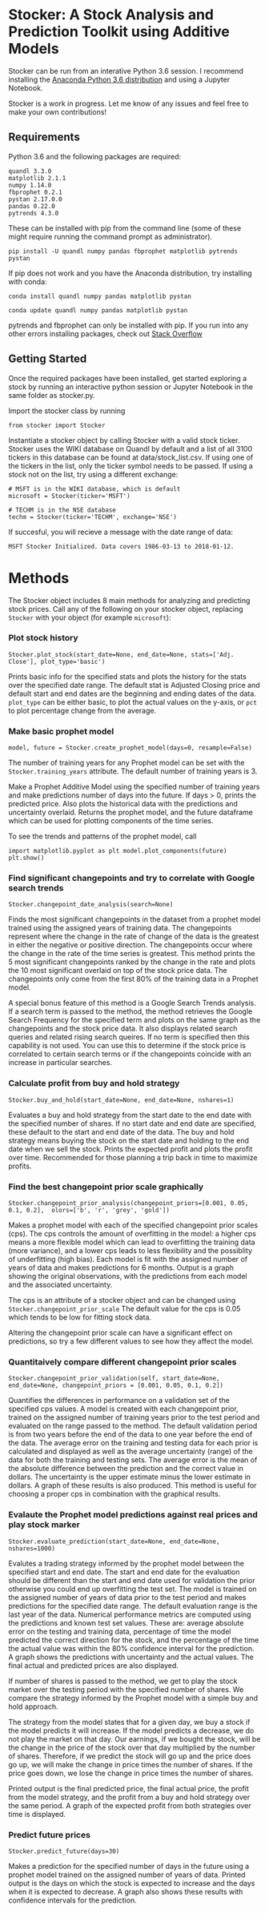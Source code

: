 # Stocker: A Stock Analysis and Prediction Toolkit using Additive Models 

Stocker can be run from an interative Python 3.6 session. I recommend 
installing the [Anaconda Python 3.6 distribution](https://www.anaconda.com/download/)
and using a Jupyter Notebook. 
 
Stocker is a work in progress. Let me know of any issues and feel 
free to make your own contributions! 

## Requirements 

Python 3.6 and the following packages are required:

	quandl 3.3.0
	matplotlib 2.1.1
	numpy 1.14.0
	fbprophet 0.2.1
	pystan 2.17.0.0
	pandas 0.22.0
	pytrends 4.3.0

These can be installed with pip from the command line
(some of these might require running the command prompt as 
administrator). 

`pip install -U quandl numpy pandas fbprophet matplotlib pytrends pystan`

If pip does not work and you have the Anaconda 
distribution, try installing with conda:

`conda install quandl numpy pandas matplotlib pystan`

`conda update quandl numpy pandas matplotlib pystan`

pytrends and fbprophet can only be installed with pip. If you run into 
any other errors installing packages, check out [Stack Overflow](https://stackoverflow.com/)

## Getting Started

Once the required packages have been installed, get started exploring a stock 
by running an interactive python session or Jupyter Notebook in the same
folder as stocker.py. 

Import the stocker class by running

`from stocker import Stocker`

Instantiate a stocker object by calling Stocker with a valid stock ticker. Stocker uses
the WIKI database on Quandl by default and a list of all 3100
tickers in this database can be found at data/stock_list.csv. 
If using one of the tickers in the list, only the ticker symbol needs to be passed. 
If using a stock not on the list, try using a different exchange:

	# MSFT is in the WIKI database, which is default
	microsoft = Stocker(ticker='MSFT')
	
	# TECHM is in the NSE database
	techm = Stocker(ticker='TECHM', exchange='NSE')

If succesful, you will recieve a message with the date range of data:

`MSFT Stocker Initialized. Data covers 1986-03-13 to 2018-01-12.`

# Methods

The Stocker object includes 8 main methods for analyzing and predicting 
stock prices. Call any of the following on your stocker object, replacing
`Stocker` with your object (for example `microsoft`):

### Plot stock history

`Stocker.plot_stock(start_date=None, end_date=None, stats=['Adj. Close'], plot_type='basic')`
	
Prints basic info for the specified stats and plots the history for the stats
over the specified date range. The default stat is Adjusted Closing price and 
default start and end dates are the beginning and ending dates
of the data. `plot_type` can be either basic, to plot the actual values on the 
y-axis, or `pct` to plot percentage change from the average. 

### Make basic prophet model

`model, future = Stocker.create_prophet_model(days=0, resample=False)`

The number of training years for any Prophet model can be set with the 
`Stocker.training_years` attribute. The default number of training years is 3.

Make a Prophet Additive Model using the specified number of training years
and make predictions number of days into the future. If days > 0, prints the 
predicted price. Also plots the historical data with the predictions and uncertainty overlaid.
Returns the prophet model, and the future dataframe which can be used 
for plotting components of the time series. 

To see the trends and patterns of the prophet model, call 

`import matplotlib.pyplot as plt
model.plot_components(future)
plt.show()`

### Find significant changepoints and try to correlate with Google search trends

`Stocker.changepoint_date_analysis(search=None)`

Finds the most significant changepoints in the dataset from a prophet model trained 
using the assigned years of training data. The changepoints represent where the change in the
rate of change of the data is the greatest in either the negative or positive
direction. The changepoints occur where the change in the rate of the time series is greatest.
This method prints the 5 most significant changepoints ranked by the 
change in the rate and plots the 10 most significant overlaid on top of the 
stock price data. The changepoints only come from the first 80% of the training data in 
a Prophet model.

A special bonus feature of this method is a Google Search Trends analysis. If a search term is 
passed to the method, the method retrieves the Google Search Frequency for the specified term and plots
on the same graph as the changepoints and the stock price data. It also displays related 
search queries and related rising search queires. If no 
term is specified then this capability is not used. You can use
this to determine if the stock price is correlated to certain search terms or if the 
changepoints coincide with an increase in particular searches. 

### Calculate profit from buy and hold strategy

`Stocker.buy_and_hold(start_date=None, end_date=None, nshares=1)`

Evaluates a buy and hold strategy from the start date to the end date
with the specified number of shares. If no start date and end date are 
specified, these default to the start and end date of the data. The buy and
hold strategy means buying the stock on the start date and holding to the end date
when we sell the stock. Prints the expected profit and plots the profit over time. 
Recommended for those planning a trip back in time to maximize profits. 

### Find the best changepoint prior scale graphically

`Stocker.changepoint_prior_analysis(changepoint_priors=[0.001, 0.05, 0.1, 0.2], 
olors=['b', 'r', 'grey', 'gold'])`

Makes a prophet model with each of the specified changepoint prior scales (cps).
The cps controls the amount of overfitting in the model: a higher cps means a more
flexible model which can lead to overfitting the training data (more variance), 
and a lower cps leads to less flexibility and the possiblity of underfitting (high bias).
Each model is fit with the assigned number of years of data and makes predictions for 6 months.
Output is a graph showing the original observations, with the predictions from each model 
and the associated uncertainty.

The cps is an attribute of a stocker object and can be changed using `Stocker.changepoint_prior_scale` 
The default value for the cps is 0.05 which tends to be low for fitting stock data. 

Altering the changepoint prior scale can have a significant effect on predictions,
so try a few different values to see how they affect the model.

### Quantitaively compare different changepoint prior scales

`Stocker.changepoint_prior_validation(self, start_date=None, end_date=None,
				changepoint_priors = [0.001, 0.05, 0.1, 0.2])`

Quantifies the differences in performance on a validation set of the specified 
cps values. A model is created with each changepoint prior, trained on the assigned
number of training years prior to the test period and evaluated on the range
passed to the method. The default validation period is from two years before the end of the 
data to one year before the end of the data. The average error on the training and testing
data for each prior is calculated and displayed as well as the average uncertainty
(range) of the data for both the training and testing sets. The average error is the 
mean of the absolute difference between the prediction and the correct value in dollars.
The uncertainty is the upper estimate minus the lower estimate in dollars.
A graph of these results is also produced. This method is useful for choosing a 
proper cps in combination with the graphical results. 

### Evalaute the Prophet model predictions against real prices and play stock marker

`Stocker.evaluate_prediction(start_date=None, end_date=None, nshares=1000)`

Evalutes a trading strategy informed by the prophet model 
between the specified start and end date. The start and end date for the evaluation 
should be different than the start and end date used for validation the prior 
otherwise you could end up overfitting the test set. The model is trained on the assigned 
number of years of data prior to the test period and makes predictions for the specified date range. The 
default evaluation range is the last year of the data. Numerical performance metrics are computed
using the predictions and known test set values. These are: average absolute error on the testing
and training data, percentage of time the model predicted the correct direction for the stock, and the
percentage of the time the actual value was within the 80% confidence interval for the prediction. A 
graph shows the predictions with uncertainty and the actual values. The final actual and predicted
prices are also displayed. 

If number of shares is passed to the method, we get to play the stock market over the 
testing period with the specified number of shares. We compare the strategy informed 
by the Prophet model with a simple buy and hold approach. 

The strategy from the model states that for a given  day, we buy a stock if the model 
predicts it will increase. If the model predicts a decrease, we do not play the market on that day. 
Our earnings, if we bought the stock, will be the change in the price of the stock over that day
multiplied by the number of shares.  Therefore, if we predict the stock will go up and the price 
does go up, we will make the change in price times the number of shares. If the price goes down, 
we lose the change in price times the number of shares. 

Printed output is the final predicted price, the final actual price, the 
profit from the model strategy, and the profit from a buy and hold strategy over the 
same period. A graph of the expected profit from both strategies over time is displayed. 

### Predict future prices

`Stocker.predict_future(days=30)`

Makes a prediction for the specified number of days in the future 
using a prophet model trained on the assigned number of years of data. Printed output 
is the days on which the stock is expected to increase and the days when it is expected to decrease.
A graph also shows these results with confidence intervals for the prediction. 
	
